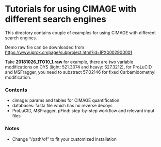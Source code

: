 # Tutorials for using CIMAGE with different search engines

This directory contains couple of examples for using CIMAGE with different search engines.

Demo raw file can be downloaded from https://www.iprox.cn/page/subproject.html?id=IPX0002900001

Take **20181026_1TO10_1.raw** for example, there are two variable modifications on CYS (light: 521.3074 and heavy: 527.3212), for ProLuCID and MSFragger, you need to substract 57.02146 for fixed Carbamidomethyl modification.

### Contents

- cimage: params and tables for CIMAGE quantification
- databases: fasta file which has no reverse decoys
- ProLuCID, MSFragger, pFind: step-by-step workflow and relevant input files

### Notes

- Change "/path/of" to fit your customized installation

